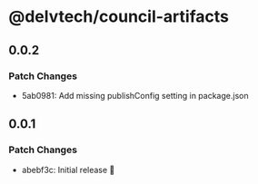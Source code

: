 # @delvtech/council-artifacts

## 0.0.2

### Patch Changes

- 5ab0981: Add missing publishConfig setting in package.json

## 0.0.1

### Patch Changes

- abebf3c: Initial release 🚀
